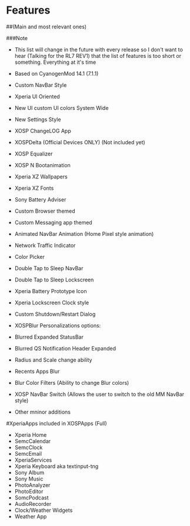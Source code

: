 
# Features

##(Main and most relevant ones)

###Note
- This list will change in the future with every release so I don't want to hear (Talking for the RL7 REV1) that the list of features is too short or something. Everything at it's time

 - Based on CyanogenMod 14.1 (7.1.1)
 - Custom NavBar Style
 - Xperia UI Oriented
 - New UI custom UI colors System Wide
 - New Settings Style
 - XOSP ChangeLOG App
 - XOSPDelta (Official Devices ONLY) (Not included yet)
 - XOSP Equalizer
 - XOSP N Bootanimation
 - Xperia XZ Wallpapers
 - Xperia XZ Fonts
 - Sony Battery Adviser
 - Custom Browser themed
 - Custom Messaging app themed
 - Animated NavBar Animation (Home Pixel style animation)
 - Network Traffic Indicator
 - Color Picker
 - Double Tap to Sleep NavBar
 - Double Tap to Sleep Lockscreen
 - Xperia Battery Prototype Icon
 - Xperia Lockscreen Clock style
 - Custom Shutdown/Restart Dialog
 - XOSPBlur Personalizations options:
  - Blurred Expanded StatusBar
  - Blurred QS Notification Header Expanded
  - Radius and Scale change ability
  - Recents Apps Blur
  - Blur Color Filters (Ability to change Blur colors)
 - XOSP NavBar Switch (Allows the user to switch to the old MM NavBar style)
 - Other mninor additions
 
 #XperiaApps included in XOSPApps (Full)
 
 - Xperia Home
 - SemcCalendar
 - SemcClock
 - SemcEmail
 - XperiaServices
 - Xperia Keyboard aka textinput-tng
 - Sony Album
 - Sony Music
 - PhotoAnalyzer
 - PhotoEditor
 - SomcPodcast
 - AudioRecorder
 - Clock/Weather Widgets
 - Weather App